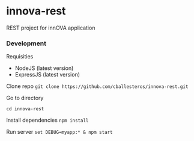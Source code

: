 # innova-rest
REST project for innOVA application

### Development

Requisities
* NodeJS (latest version)
* ExpressJS (latest version)

Clone repo
```git clone https://github.com/cballesteros/innova-rest.git```

Go to directory
```
cd innova-rest
```

Install dependencies
```npm install```

Run server
```set DEBUG=myapp:* & npm start```
